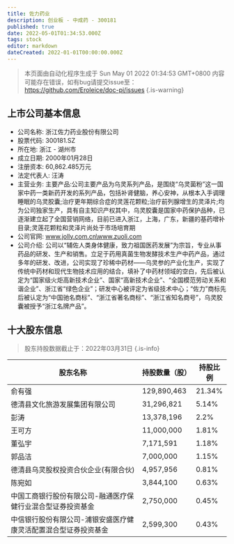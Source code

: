 ```yaml
---
title: 佐力药业
description: 创业板 - 中成药 - 300181
published: true
date: 2022-05-01T01:34:53.000Z
tags: stock
editor: markdown
dateCreated: 2022-01-01T00:00:00.000Z
---
```


> 本页面由自动化程序生成于 Sun May 01 2022 01:34:53 GMT+0800
> 内容可能存在错误，如有bug请提交issue至：https://github.com/Eroleice/doc-pi/issues
{.is-warning}

## 上市公司基本信息
- 公司名称: 浙江佐力药业股份有限公司
- 股票代码: 300181.SZ
- 所在地: 浙江 - 湖州市
- 成立日期: 2000年01月28日
- 注册资本: 60,862.485万元
- 法定代表人: 汪涛
- 主营业务: 主要产品:公司主要产品为乌灵系列产品，是围绕“乌灵菌粉”这一国家中药一类新药开发的系列产品，包括补肾健脑，养心安神，从根本入手调理睡眠的乌灵胶囊;治疗更年期综合症的灵莲花颗粒;治疗前列腺增生的灵泽片;均为公司独家生产，具有自主知识产权其中，乌灵胶囊是国家中药保护品种，已逐渐建立起了全国营销网络，目前已进入浙江，上海，广东，新疆的基药增补目录;灵莲花颗粒和灵泽片尚处于市场培育期
- 公司官网: www.jolly.com.cn\www.zuoli.com
- 公司介绍: 公司以“辅佐人类身体健康，致力祖国医药发展”为宗旨，专业从事药品的研发、生产和销售。立足于药用真菌生物发酵技术生产中药产品，通过多年的研发、改进，公司实现了珍稀中药材——乌灵参的产业化生产，实现了传统中药材和现代生物技术应用的结合，填补了中药材领域的空白，先后被认定为“国家级火炬高新技术企业”、国家“高新技术企业”、“全国模范劳动关系和谐企业”、浙江省“绿色企业”；研发中心被评定为省级技术中心；“佐力”商标先后被认定为“中国驰名商标”、“浙江省著名商标”、“浙江省知名商号”，乌灵胶囊被授予“浙江名牌产品”。


## 十大股东信息
> 股东持股数据截止于：2022年03月31日
{.is-info}

| 股东名称 | 持股数量（股） | 持股比例 |
| --- | --- | --- |
| 俞有强 | 129,890,463 | 21.34% |
| 德清县文化旅游发展集团有限公司 | 31,296,821 | 5.14% |
| 彭涛 | 13,378,196 | 2.2% |
| 王可方 | 11,000,000 | 1.81% |
| 董弘宇 | 7,171,591 | 1.18% |
| 郭品洁 | 7,000,000 | 1.15% |
| 德清县乌灵股权投资合伙企业(有限合伙) | 4,957,956 | 0.81% |
| 陈宛如 | 3,844,100 | 0.63% |
| 中国工商银行股份有限公司-融通医疗保健行业混合型证券投资基金 | 2,750,000 | 0.45% |
| 中信银行股份有限公司-浦银安盛医疗健康灵活配置混合型证券投资基金 | 2,599,300 | 0.43% |




